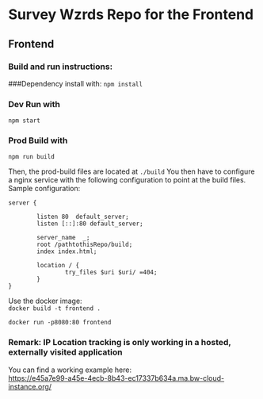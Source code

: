 # Survey Wzrds Repo for the Frontend

## Frontend

### Build and run instructions:
###Dependency install with:
````npm install````
### Dev Run with
```npm start```
### Prod Build with
````npm run build````

Then, the prod-build files are located at ```./build```
You then have to configure a nginx service with the following configuration to point at the build files.
Sample configuration:
```
server {

        listen 80  default_server;
        listen [::]:80 default_server;

        server_name  _;
        root /pathtothisRepo/build;
        index index.html;

        location / {
                try_files $uri $uri/ =404;
        }
}
```

Use the docker image:  
```docker build -t frontend .```

```docker run -p8080:80 frontend```

### Remark: IP Location tracking is only working in a hosted, externally visited application

You can find a working example here:  
https://e45a7e99-a45e-4ecb-8b43-ec17337b634a.ma.bw-cloud-instance.org/